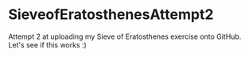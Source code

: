 # SieveofEratosthenesAttempt2
Attempt 2 at uploading my Sieve of Eratosthenes exercise onto GitHub. <br/>
Let's see if this works :)
